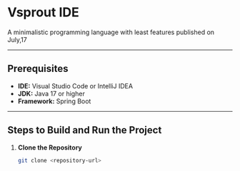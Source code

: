 # Vsprout IDE

A minimalistic programming language with least features published on July,17

---

## Prerequisites

- **IDE:** Visual Studio Code or IntelliJ IDEA  
- **JDK:** Java 17 or higher  
- **Framework:** Spring Boot  

---

## Steps to Build and Run the Project

1. **Clone the Repository**
   ```bash
   git clone <repository-url>


